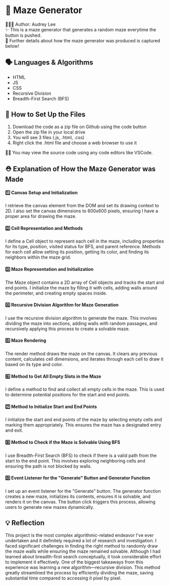 
# 🧩 Maze Generator
🧑🏻‍💻 Author: Audrey Lee <br/>
✨ This is a maze generator that generates a random maze everytime the button is pushed. <br/>
🧱 Further details about how the maze generator was produced is captured below!
<br/>

## 🗣️ Languages & Algorithms
* HTML
* JS
* CSS
* Recursive Division
* Breadth-First Search (BFS)

## 🔧 How to Set Up the Files
1. Download the code as a zip file on Github using the code button
2. Open the zip file in your local drive
3. You will see 3 files (.js, .html, .css)
4. Right click the .html file and choose a web browser to use it <br/>

💁🏻 You may view the source code using any code editors like VSCode.

## ⛑️ Explanation of How the Maze Generator was Made
#### 1️⃣ Canvas Setup and Initialization
I retrieve the canvas element from the DOM and set its drawing context to 2D. I also set the canvas dimensions to 600x600 pixels, ensuring I have a proper area for drawing the maze.

#### 2️⃣ Cell Representation and Methods
I define a Cell object to represent each cell in the maze, including properties for its type, position, visited status for BFS, and parent reference. Methods for each cell allow setting its position, getting its color, and finding its neighbors within the maze grid.

#### 3️⃣ Maze Representation and Initialization
The Maze object contains a 2D array of Cell objects and tracks the start and end points. I initialize the maze by filling it with cells, adding walls around the perimeter, and creating empty spaces inside.

#### 4️⃣ Recursive Division Algorithm for Maze Generation
I use the recursive division algorithm to generate the maze. This involves dividing the maze into sections, adding walls with random passages, and recursively applying this process to create a solvable maze.

#### 5️⃣ Maze Rendering
The render method draws the maze on the canvas. It clears any previous content, calculates cell dimensions, and iterates through each cell to draw it based on its type and color.

#### 6️⃣ Method to Get All Empty Slots in the Maze
I define a method to find and collect all empty cells in the maze. This is used to determine potential positions for the start and end points.

#### 7️⃣ Method to Initialize Start and End Points
I initialize the start and end points of the maze by selecting empty cells and marking them appropriately. This ensures the maze has a designated entry and exit.

#### 8️⃣ Method to Check if the Maze is Solvable Using BFS
I use Breadth-First Search (BFS) to check if there is a valid path from the start to the end point. This involves exploring neighboring cells and ensuring the path is not blocked by walls.

#### 9️⃣ Event Listener for the "Generate" Button and Generator Function
I set up an event listener for the "Generate" button. The generator function creates a new maze, initializes its contents, ensures it is solvable, and renders it on the canvas. The button click triggers this process, allowing users to generate new mazes dynamically.

## 💡 Reflection
This project is the most complex algorithmic-related endeavor I've ever undertaken and it definitely required a lot of research and investigation. I faced significant challenges in finding the right method to randomly draw the maze walls while ensuring the maze remained solvable. Although I had learned about breadth-first search conceptually, it took considerable effort to implement it effectively. One of the biggest takeaways from this experience was learning a new algorithm—recursive division. This method greatly streamlined the process by efficiently dividing the maze, saving substantial time compared to accessing it pixel by pixel.


